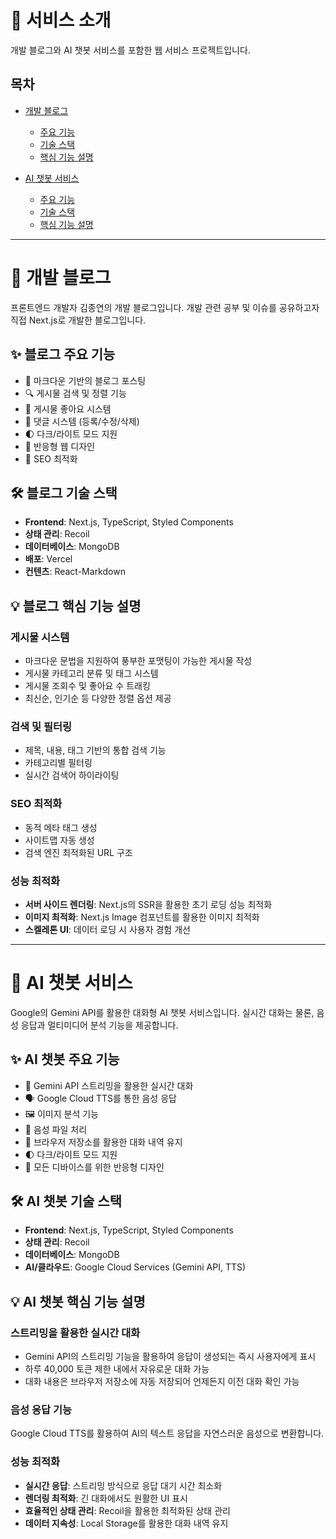 # 🔮 서비스 소개

개발 블로그와 AI 챗봇 서비스를 포함한 웹 서비스 프로젝트입니다.

## 목차

- [개발 블로그](#개발-블로그)

  - [주요 기능](#-블로그-주요-기능)
  - [기술 스택](#-블로그-기술-스택)
  - [핵심 기능 설명](#-블로그-핵심-기능-설명)

- [AI 챗봇 서비스](#ai-챗봇-서비스)
  - [주요 기능](#-ai-챗봇-주요-기능)
  - [기술 스택](#-ai-챗봇-기술-스택)
  - [핵심 기능 설명](#-ai-챗봇-핵심-기능-설명)

---

# 📄 개발 블로그

프론트엔드 개발자 김종연의 개발 블로그입니다. 개발 관련 공부 및 이슈를 공유하고자 직접 Next.js로 개발한 블로그입니다.

## ✨ 블로그 주요 기능

- 📝 마크다운 기반의 블로그 포스팅
- 🔍 게시물 검색 및 정렬 기능
- 💖 게시물 좋아요 시스템
- 💬 댓글 시스템 (등록/수정/삭제)
- 🌓 다크/라이트 모드 지원
- 📱 반응형 웹 디자인
- 🎯 SEO 최적화

## 🛠 블로그 기술 스택

- **Frontend**: Next.js, TypeScript, Styled Components
- **상태 관리**: Recoil
- **데이터베이스**: MongoDB
- **배포**: Vercel
- **컨텐츠**: React-Markdown

## 💡 블로그 핵심 기능 설명

### 게시물 시스템

- 마크다운 문법을 지원하여 풍부한 포맷팅이 가능한 게시물 작성
- 게시물 카테고리 분류 및 태그 시스템
- 게시물 조회수 및 좋아요 수 트래킹
- 최신순, 인기순 등 다양한 정렬 옵션 제공

### 검색 및 필터링

- 제목, 내용, 태그 기반의 통합 검색 기능
- 카테고리별 필터링
- 실시간 검색어 하이라이팅

### SEO 최적화

- 동적 메타 태그 생성
- 사이트맵 자동 생성
- 검색 엔진 최적화된 URL 구조

### 성능 최적화

- **서버 사이드 렌더링**: Next.js의 SSR을 활용한 초기 로딩 성능 최적화
- **이미지 최적화**: Next.js Image 컴포넌트를 활용한 이미지 최적화
- **스켈레톤 UI**: 데이터 로딩 시 사용자 경험 개선

---

# 📄 AI 챗봇 서비스

Google의 Gemini API를 활용한 대화형 AI 챗봇 서비스입니다. 실시간 대화는 물론, 음성 응답과 멀티미디어 분석 기능을 제공합니다.

## ✨ AI 챗봇 주요 기능

- 💬 Gemini API 스트리밍을 활용한 실시간 대화
- 🗣️ Google Cloud TTS를 통한 음성 응답
- 🖼️ 이미지 분석 기능
- 🎵 음성 파일 처리
- 💾 브라우저 저장소를 활용한 대화 내역 유지
- 🌓 다크/라이트 모드 지원
- 📱 모든 디바이스를 위한 반응형 디자인

## 🛠 AI 챗봇 기술 스택

- **Frontend**: Next.js, TypeScript, Styled Components
- **상태 관리**: Recoil
- **데이터베이스**: MongoDB
- **AI/클라우드**: Google Cloud Services (Gemini API, TTS)

## 💡 AI 챗봇 핵심 기능 설명

### 스트리밍을 활용한 실시간 대화

- Gemini API의 스트리밍 기능을 활용하여 응답이 생성되는 즉시 사용자에게 표시
- 하루 40,000 토큰 제한 내에서 자유로운 대화 가능
- 대화 내용은 브라우저 저장소에 자동 저장되어 언제든지 이전 대화 확인 가능

### 음성 응답 기능

Google Cloud TTS를 활용하여 AI의 텍스트 응답을 자연스러운 음성으로 변환합니다.

### 성능 최적화

- **실시간 응답**: 스트리밍 방식으로 응답 대기 시간 최소화
- **렌더링 최적화**: 긴 대화에서도 원활한 UI 표시
- **효율적인 상태 관리**: Recoil을 활용한 최적화된 상태 관리
- **데이터 지속성**: Local Storage를 활용한 대화 내역 유지
